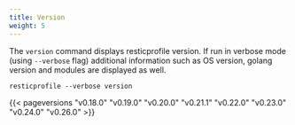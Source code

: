 ```yaml
---
title: Version
weight: 5
---
```


The `version` command displays resticprofile version. If run in verbose mode (using `--verbose` flag) additional information such as OS version, golang version and modules are displayed as well.

```shell
resticprofile --verbose version
```

{{< pageversions "v0.18.0" "v0.19.0" "v0.20.0" "v0.21.1" "v0.22.0" "v0.23.0" "v0.24.0" "v0.26.0" >}}
